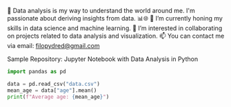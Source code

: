 
👀 Data analysis is my way to understand the world around me. I'm passionate about deriving insights from data. 📊🌐
🌱 I’m currently honing my skills in data science and machine learning.
💞️ I’m interested in collaborating on projects related to data analysis and visualization.
📫 You can contact me via email: filopydred@gmail.com
</details>

Sample Repository: Jupyter Notebook with Data Analysis in Python

```python
import pandas as pd

data = pd.read_csv("data.csv")
mean_age = data["age"].mean()
print(f"Average age: {mean_age}")
